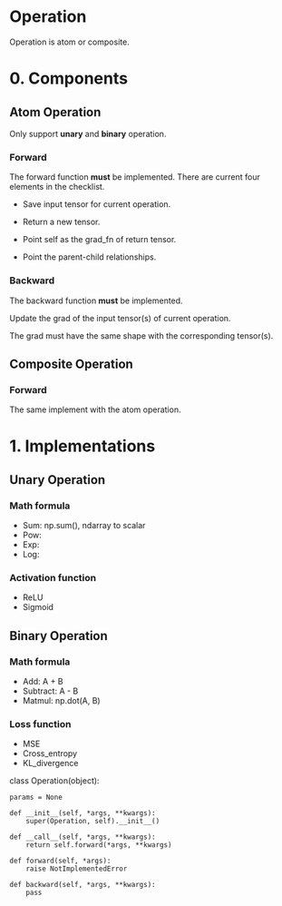 <h1>Operation</h1>

Operation is atom or composite.

# 0. Components
## Atom Operation
Only support <b>unary</b> and <b>binary</b> operation.

### Forward
The forward function <b>must</b> be implemented.
There are current four elements in the checklist.

+ Save input tensor for current operation.

+ Return a new tensor.

+ Point self as the grad_fn of return tensor.

+ Point the parent-child relationships.

### Backward
The backward function <b>must</b> be implemented. 

Update the grad of the input tensor(s) of current operation.

The grad must have the same shape with the corresponding tensor(s).

## Composite Operation
### Forward
The same implement with the atom operation. 

# 1. Implementations
## Unary Operation
### Math formula
+ Sum: np.sum(), ndarray to scalar
+ Pow:
+ Exp:
+ Log:

###  Activation function
+ ReLU
+ Sigmoid

## Binary Operation
### Math formula
+ Add: A + B
+ Subtract: A - B
+ Matmul: np.dot(A, B)

### Loss function
+ MSE
+ Cross_entropy
+ KL_divergence



class Operation(object):

    params = None

    def __init__(self, *args, **kwargs):
        super(Operation, self).__init__()

    def __call__(self, *args, **kwargs):
        return self.forward(*args, **kwargs)

    def forward(self, *args):
        raise NotImplementedError

    def backward(self, *args, **kwargs):
        pass